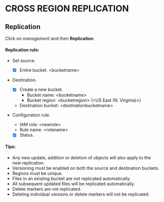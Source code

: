 # CROSS REGION REPLICATION
## Replication

Click on *management* and then **Replication**.

#### Replication rule:

- Set source.
	- [x] Entire bucket. \<bucketname\>

- Destination.
	- [x] Create a new bucket.
		- Bucket name: \<bucketname\>
		- Bucket region: \<bucketregion\> (<US East (N. Virginia)>)
	- Destination bucket: \<destinationbucketname\>

- Configuration rule.
	- IAM role: \<newrole\>
	- Rule name: \<rolename\>
	- [x] Status.

#### Tips:

- Any new update, addition or deletion of objects will also apply to the new replication.
- Versioning must be enabled on both the source and destination buckets.
- Regions must be unique.
- Files in an existing bucket are not replicated automatically.
- All subsequent updated files will be replicated automatically.
- Delete markers are not replicated.
- Deleting individual versions or delete markers will not be replicated.